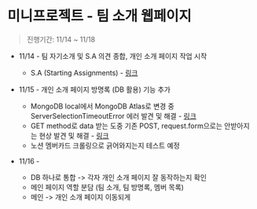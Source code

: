 미니프로젝트 - 팀 소개 웹페이지
=======

> 진행기간: 11/14 ~ 11/18
* 11/14 - 팀 자기소개 및 S.A 의견 종합, 개인 소개 페이지 작업 시작
  * S.A (Starting Assignments) - [링크](https://4sii.tistory.com/74)   


* 11/15 - 개인 소개 페이지 방명록 (DB 활용) 기능 추가
  * MongoDB local에서 MongoDB Atlas로 변경 중 ServerSelectionTimeoutError 에러 발견 및 해결 - [링크](https://4sii.tistory.com/78)
  * GET method로 data 받는 도중 기존 POST, request.form으로는 안받아지는 현상 발견 및 해결 - [링크](https://4sii.tistory.com/79)
  * 노션 멤버카드 크롤링으로 긁어와지는지 테스트 예정


* 11/16 - 
  * DB 하나로 통합 -> 각자 개인 소개 페이지 잘 동작하는지 확인
  * 메인 페이지 역할 분담 (팀 소개, 팀 방명록, 멤버 목록)
  * 메인 -> 개인 소개 페이지 이동되게
 
